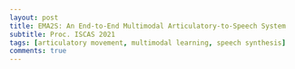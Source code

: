 ```yaml
---
layout: post
title: EMA2S: An End-to-End Multimodal Articulatory-to-Speech System
subtitle: Proc. ISCAS 2021
tags: [articulatory movement, multimodal learning, speech synthesis]
comments: true
---
```

